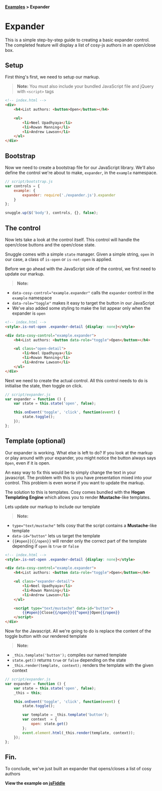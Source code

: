 #### [Examples][examples] > Expander ####



# Expander #

This is a simple step-by-step guide to creating a basic expander control.
The completed feature will display a list of cosy-js authors in an open/close box.



## Setup ##

First thing's first, we need to setup our markup.

 > **Note:** You must also include your bundled JavaScript file and jQuery with `<script>` tags

```html
<!-- index.html -->
<div>
    <h4>List authors: <button>Open</button></h4>

    <ul>
        <li>Neel Upadhyaya</li>
        <li>Rowan Manning</li>
        <li>Andrew Lawson</li>
    </ul>
</div>
```



## Bootstrap ##

Now we need to create a bootstrap file for our JavaScript library.
We'll also define the control we're about to make, `expander`, in the `example` namespace.

```js
// script/bootstrap.js
var controls = {
    example: {
        expander: require('./expander.js').expander
    }
};

snuggle.up($('body'), controls, {}, false);
```



## The control ##

Now lets take a look at the control itself. This control will handle the open/close buttons and the open/close state.

Snuggle comes with a simple `state` manager. Given a simple string, `open` in our case, a class of `is-open` or `is-not-open` is applied.

Before we go ahead with the JavaScript side of the control, we first need to update our markup.
> **Note:**
 - `data-cosy-control="example.expander"` calls the `expander` control in the `example` namespace
 - `data-role="toggle"` makes it easy to target the button in our JavaScript
 - We've also added some styling to make the list appear only when the expander is `open`

```html
<!-- index.html -->
<style>.is-not-open .expander-detail {display: none}</style>

<div data-cosy-control="example.expander">
    <h4>List authors: <button data-role="toggle">Open</button></h4>

    <ul class="open-detail">
        <li>Neel Upadhyaya</li>
        <li>Rowan Manning</li>
        <li>Andrew Lawson</li>
    </ul>
</div>
```

Next we need to create the actual control.
All this control needs to do is initialise the state, then toggle on click.

```js
// script/expander.js
var expander = function () {
    var state = this.state('open', false);

    this.onEvent('toggle', 'click', function(event) {
        state.toggle();
    });
};
```


## Template (optional) ##

Our expander is working. What else is left to do?
If you look at the markup or play around with your expander, you might notice the button always says `Open`, even if it is open.

An easy way to fix this would be to simply change the text in your javascript.
The problem with this is you have presentation mixed into your control.
This problem is even worse if you want to update the markup.

The solution to this is templates. Cosy comes bundled with the **Hogan Templating Engine** which allows you to render **Mustache**-like templates.

Lets update our markup to include our template
> **Note:**
 - `type="text/mustache"` tells cosy that the script contains a **Mustache**-like template
 - `data-id="button"` lets us target the template
 - `{{#open}}{{/open}}` will render only the correct part of the template depending if `open` is `true` or `false`

```html
<!-- index.html -->
<style>.is-not-open .expander-detail {display: none}</style>

<div data-cosy-control="example.expander">
    <h4>List authors: <button data-role="toggle">Open</button></h4>

    <ul class="expander-detail">
        <li>Neel Upadhyaya</li>
        <li>Rowan Manning</li>
        <li>Andrew Lawson</li>
    </ul>

    <script type="text/mustache" data-id="button">
        {{#open}}Close{{/open}}{{^open}}Open{{/open}}
    </script>
</div>
```

Now for the Javascript.
All we're going to do is replace the content of the toggle button with our rendered template

> **Note:**
 - `_this.template('button');` compiles our named template
 - `state.get()` returns `true` or `false` depending on the state
 - `_this.render(template, context);` renders the template with the given context

```js
// script/expander.js
var expander = function () {
    var state = this.state('open', false);
    _this = this;

    this.onEvent('toggle', 'click', function(event) {
        state.toggle();

        var template = _this.template('button');
        var context  = {
            open: state.get()
        };
        event.element.html(_this.render(template, context));
    });
};
```



## Fin. ##

To conclude, we've just built an expander that opens/closes a list of cosy authors

**View the example on [jsFiddle][fiddle]**


<!-- Meta -->
[examples]: https://github.com/BraveNewTalent/cosy-js/tree/master/example
[fiddle]: http://jsfiddle.net/adlawson/t6NRS
